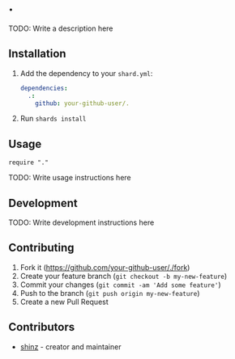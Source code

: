 # .

TODO: Write a description here

## Installation

1. Add the dependency to your `shard.yml`:

   ```yaml
   dependencies:
     .:
       github: your-github-user/.
   ```

2. Run `shards install`

## Usage

```crystal
require "."
```

TODO: Write usage instructions here

## Development

TODO: Write development instructions here

## Contributing

1. Fork it (<https://github.com/your-github-user/./fork>)
2. Create your feature branch (`git checkout -b my-new-feature`)
3. Commit your changes (`git commit -am 'Add some feature'`)
4. Push to the branch (`git push origin my-new-feature`)
5. Create a new Pull Request

## Contributors

- [shinz](https://github.com/your-github-user) - creator and maintainer

